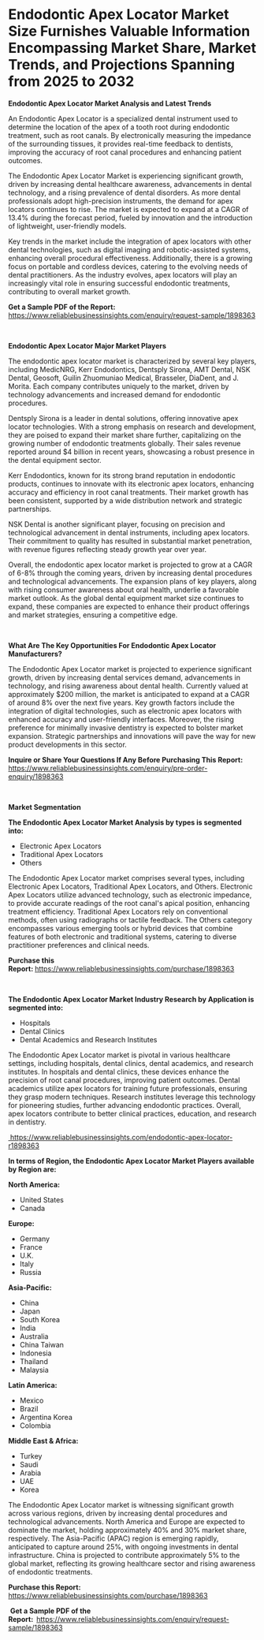 <p><h1>Endodontic Apex Locator Market Size Furnishes Valuable Information Encompassing Market Share, Market Trends, and Projections Spanning from 2025 to 2032</h1></p><p><strong>Endodontic Apex Locator Market Analysis and Latest Trends</strong></p>
<p><p>An Endodontic Apex Locator is a specialized dental instrument used to determine the location of the apex of a tooth root during endodontic treatment, such as root canals. By electronically measuring the impedance of the surrounding tissues, it provides real-time feedback to dentists, improving the accuracy of root canal procedures and enhancing patient outcomes. </p><p>The Endodontic Apex Locator Market is experiencing significant growth, driven by increasing dental healthcare awareness, advancements in dental technology, and a rising prevalence of dental disorders. As more dental professionals adopt high-precision instruments, the demand for apex locators continues to rise. The market is expected to expand at a CAGR of 13.4% during the forecast period, fueled by innovation and the introduction of lightweight, user-friendly models. </p><p>Key trends in the market include the integration of apex locators with other dental technologies, such as digital imaging and robotic-assisted systems, enhancing overall procedural effectiveness. Additionally, there is a growing focus on portable and cordless devices, catering to the evolving needs of dental practitioners. As the industry evolves, apex locators will play an increasingly vital role in ensuring successful endodontic treatments, contributing to overall market growth.</p></p>
<p><strong>Get a Sample PDF of the Report:&nbsp;</strong> <a href="https://www.reliablebusinessinsights.com/enquiry/request-sample/1898363?utm_campaign=3197&utm_medium=2&utm_source=Github&utm_content=ia&utm_term=13042025&utm_id=endodontic-apex-locator">https://www.reliablebusinessinsights.com/enquiry/request-sample/1898363</a></p>
<p>&nbsp;</p>
<p><strong>Endodontic Apex Locator Major Market Players</strong></p>
<p><p>The endodontic apex locator market is characterized by several key players, including MedicNRG, Kerr Endodontics, Dentsply Sirona, AMT Dental, NSK Dental, Geosoft, Guilin Zhuomuniao Medical, Brasseler, DiaDent, and J. Morita. Each company contributes uniquely to the market, driven by technology advancements and increased demand for endodontic procedures.</p><p>Dentsply Sirona is a leader in dental solutions, offering innovative apex locator technologies. With a strong emphasis on research and development, they are poised to expand their market share further, capitalizing on the growing number of endodontic treatments globally. Their sales revenue reported around $4 billion in recent years, showcasing a robust presence in the dental equipment sector.</p><p>Kerr Endodontics, known for its strong brand reputation in endodontic products, continues to innovate with its electronic apex locators, enhancing accuracy and efficiency in root canal treatments. Their market growth has been consistent, supported by a wide distribution network and strategic partnerships.</p><p>NSK Dental is another significant player, focusing on precision and technological advancement in dental instruments, including apex locators. Their commitment to quality has resulted in substantial market penetration, with revenue figures reflecting steady growth year over year. </p><p>Overall, the endodontic apex locator market is projected to grow at a CAGR of 6-8% through the coming years, driven by increasing dental procedures and technological advancements. The expansion plans of key players, along with rising consumer awareness about oral health, underlie a favorable market outlook. As the global dental equipment market size continues to expand, these companies are expected to enhance their product offerings and market strategies, ensuring a competitive edge.</p></p>
<p>&nbsp;</p>
<p><strong>What Are The Key Opportunities For Endodontic Apex Locator Manufacturers?</strong></p>
<p><p>The Endodontic Apex Locator market is projected to experience significant growth, driven by increasing dental services demand, advancements in technology, and rising awareness about dental health. Currently valued at approximately $200 million, the market is anticipated to expand at a CAGR of around 8% over the next five years. Key growth factors include the integration of digital technologies, such as electronic apex locators with enhanced accuracy and user-friendly interfaces. Moreover, the rising preference for minimally invasive dentistry is expected to bolster market expansion. Strategic partnerships and innovations will pave the way for new product developments in this sector.</p></p>
<p><strong>Inquire or Share Your Questions If Any Before Purchasing This Report:</strong> <a href="https://www.reliablebusinessinsights.com/enquiry/pre-order-enquiry/1898363?utm_campaign=3197&utm_medium=2&utm_source=Github&utm_content=ia&utm_term=13042025&utm_id=endodontic-apex-locator">https://www.reliablebusinessinsights.com/enquiry/pre-order-enquiry/1898363</a></p>
<p>&nbsp;</p>
<p><strong>Market Segmentation</strong></p>
<p><strong>The Endodontic Apex Locator Market Analysis by types is segmented into:</strong></p>
<p><ul><li>Electronic Apex Locators</li><li>Traditional Apex Locators</li><li>Others</li></ul></p>
<p><p>The Endodontic Apex Locator market comprises several types, including Electronic Apex Locators, Traditional Apex Locators, and Others. Electronic Apex Locators utilize advanced technology, such as electronic impedance, to provide accurate readings of the root canal's apical position, enhancing treatment efficiency. Traditional Apex Locators rely on conventional methods, often using radiographs or tactile feedback. The Others category encompasses various emerging tools or hybrid devices that combine features of both electronic and traditional systems, catering to diverse practitioner preferences and clinical needs.</p></p>
<p><strong>Purchase this Report:&nbsp;</strong><a href="https://www.reliablebusinessinsights.com/purchase/1898363?utm_campaign=3197&utm_medium=2&utm_source=Github&utm_content=ia&utm_term=13042025&utm_id=endodontic-apex-locator">https://www.reliablebusinessinsights.com/purchase/1898363</a></p>
<p>&nbsp;</p>
<p><strong>The Endodontic Apex Locator Market Industry Research by Application is segmented into:</strong></p>
<p><ul><li>Hospitals</li><li>Dental Clinics</li><li>Dental Academics and Research Institutes</li></ul></p>
<p><p>The Endodontic Apex Locator market is pivotal in various healthcare settings, including hospitals, dental clinics, dental academics, and research institutes. In hospitals and dental clinics, these devices enhance the precision of root canal procedures, improving patient outcomes. Dental academics utilize apex locators for training future professionals, ensuring they grasp modern techniques. Research institutes leverage this technology for pioneering studies, further advancing endodontic practices. Overall, apex locators contribute to better clinical practices, education, and research in dentistry.</p></p>
<p><a href="https://www.reliablebusinessinsights.com/endodontic-apex-locator-r1898363?utm_campaign=3197&utm_medium=2&utm_source=Github&utm_content=ia&utm_term=13042025&utm_id=endodontic-apex-locator">&nbsp;https://www.reliablebusinessinsights.com/endodontic-apex-locator-r1898363</a></p>
<p><strong>In terms of Region, the Endodontic Apex Locator Market Players available by Region are:</strong></p>
<p>
    <p> <strong> North America: </strong>
        <ul>
            <li>United States</li>
            <li>Canada</li>
        </ul>
        </p> 
    <p> <strong> Europe: </strong>
        <ul>
            <li>Germany</li>
            <li>France</li>
            <li>U.K.</li>
            <li>Italy</li>
            <li>Russia</li>
        </ul>
        </p> 
    <p> <strong> Asia-Pacific: </strong>
        <ul>
            <li>China</li>
            <li>Japan</li>
            <li>South Korea</li>
            <li>India</li>
            <li>Australia</li>
            <li>China Taiwan</li>
            <li>Indonesia</li>
            <li>Thailand</li>
            <li>Malaysia</li>
        </ul>
        </p> 
    <p> <strong> Latin America: </strong>
        <ul>
            <li>Mexico</li>
            <li>Brazil</li>
            <li>Argentina Korea</li>
            <li>Colombia</li>
        </ul>
        </p> 
    <p> <strong> Middle East & Africa: </strong>
        <ul>
            <li>Turkey</li>
            <li>Saudi</li>
            <li>Arabia</li>
            <li>UAE</li>
            <li>Korea</li>
        </ul>
    </p>
    </p>
<p><p>The Endodontic Apex Locator market is witnessing significant growth across various regions, driven by increasing dental procedures and technological advancements. North America and Europe are expected to dominate the market, holding approximately 40% and 30% market share, respectively. The Asia-Pacific (APAC) region is emerging rapidly, anticipated to capture around 25%, with ongoing investments in dental infrastructure. China is projected to contribute approximately 5% to the global market, reflecting its growing healthcare sector and rising awareness of endodontic treatments.</p></p>
<p><strong>Purchase this Report: </strong><a href="https://www.reliablebusinessinsights.com/purchase/1898363?utm_campaign=3197&utm_medium=2&utm_source=Github&utm_content=ia&utm_term=13042025&utm_id=endodontic-apex-locator">https://www.reliablebusinessinsights.com/purchase/1898363</a></p>
<p>&nbsp;<strong>Get a Sample PDF of the Report:&nbsp;&nbsp;</strong><a href="https://www.reliablebusinessinsights.com/enquiry/request-sample/1898363?utm_campaign=3197&utm_medium=2&utm_source=Github&utm_content=ia&utm_term=13042025&utm_id=endodontic-apex-locator">https://www.reliablebusinessinsights.com/enquiry/request-sample/1898363</a></p>
<p><strong></strong></p>
<p><p></p><p></p><p></p></p>